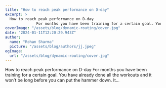 ```yaml
---
title: "How to reach peak performance on D-day"
excerpt: >
  How to reach peak performance on D-day
              For months you have been training for a certain goal. You have already done all the workouts and it won’t be long before you can put the hammer down.
coverImage: "/assets/blog/dynamic-routing/cover.jpg"
date: "2024-01-11T12:20:29.943Z"
author:
  name: "Rohan Sharma"
  picture: "/assets/blog/authors/jj.jpeg"
ogImage:
  url: "/assets/blog/dynamic-routing/cover.jpg"
---
```


How to reach peak performance on D-day
            For months you have been training for a certain goal. You have already done all the workouts and it won’t be long before you can put the hammer down. It…
